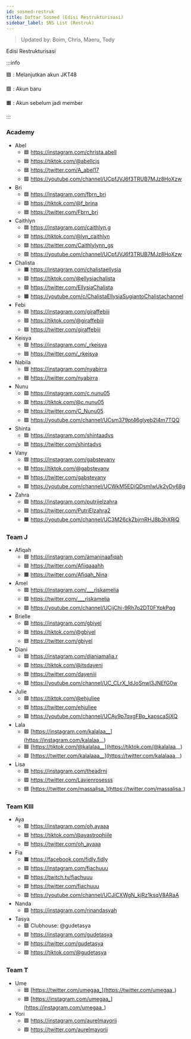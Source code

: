 ```yaml
---
id: sosmed-restruk
title: Daftar Sosmed (Edisi Restrukturisasi)
sidebar_label: SNS List (Restruk)
---
```


> Updated by: Boim, Chris, Maeru, Tody

Edisi Restrukturisasi

:::info

🟦 : Melanjutkan akun JKT48

🟩 : Akun baru

🟧 : Akun sebelum jadi member

:::

### Academy
- Abel 
    - 🟦 https://instagram.com/christa.abell
    - 🟦 https://tiktok.com/@abellcjs
    - 🟦 https://twitter.com/A_abel17
    - 🟩 https://youtube.com/channel/UCpfJVJ6f3TRUB7MJz8HoXzw
- Bri
    - 🟦 https://instagram.com/fbrn_bri
    - 🟩 https://tiktok.com/@f_brina
    - 🟦 https://twitter.com/Fbrn_bri
- Caithlyn
    - 🟦 https://instagram.com/caithlyn.g
    - 🟦 https://tiktok.com/@lyn_caithlyn
    - 🟦 https://twitter.com/Caithlylynn_gs
    - 🟩 https://youtube.com/channel/UCpfJVJ6f3TRUB7MJz8HoXzw
- Chalista
    - 🟧 https://instagram.com/chalistaellysia
    - 🟩 https://tiktok.com/@ellysiachalista
    - 🟩 https://twitter.com/EllysiaChalista
    - 🟧 https://youtube.com/c/ChalistaEllysiaSugiantoChalistachannel
- Febi
    - 🟦 https://instagram.com/giraffebiii
    - 🟩 https://tiktok.com/@giraffebiii
    - 🟦 https://twitter.com/giraffebiii
- Keisya
    - 🟦 https://instagram.com/_rkeisya
    - 🟦 https://twitter.com/_rkeisya
- Nabila
    - 🟦 https://instagram.com/nyabirra
    - 🟦 https://twitter.com/nyabirra
- Nunu
    - 🟩 https://instagram.com/c.nunu05
    - 🟩 https://tiktok.com/@c.nunu05
    - 🟦 https://twitter.com/C_Nunu05
    - 🟩 https://youtube.com/channel/UCsm379pt46glyeb2l4m7TQQ
- Shinta
    - 🟦 https://instagram.com/shintaadvs
    - 🟦 https://twitter.com/shintadvs
- Vany
    - 🟦 https://instagram.com/gabstevany
    - 🟩 https://tiktok.com/@gabstevany
    - 🟦 https://twitter.com/gabstevany
    - 🟩 https://youtube.com/channel/UCWkM5EDiQDsmIwUk2vDy68g
- Zahra
    - 🟩 https://instagram.com/putriielzahra
    - 🟩 https://twitter.com/PutriElzahra2
    - 🟧 https://youtube.com/channel/UC3M26ckZbjrnRHJ8b3hXRiQ

### Team J
- Afiqah
    - 🟦 https://instagram.com/amaninaafiqah
    - 🟦 https://twitter.com/Afiiqaaahh
    - 🟧 https://twitter.com/Afiqah_Nina
- Amel
    - 🟩 https://instagram.com/___riskamelia
    - 🟩 https://twitter.com/___riskamelia
    - 🟩 https://youtube.com/channel/UCijChi-9Rh7o2DT0FYpkPqg
- Brielle
    - 🟩 https://instagram.com/gbiyel
    - 🟦 https://tiktok.com/@gbiyel
    - 🟦 https://twitter.com/gbiyel
- Diani
    - 🟦 https://instagram.com/dianiamalia.r
    - 🟩 https://tiktok.com/@itsdayeni
    - 🟦 https://twitter.com/dayeniii
    - 🟩 https://youtube.com/channel/UC_CLrX_ldJoSnwI3JNEfG0w
- Julie
    - 🟩 https://tiktok.com/@ehjuliee
    - 🟦 https://twitter.com/ehjuliee
    - 🟩 https://youtube.com/channel/UCAy9p7qxgFBp_kapscaSjXQ
- Lala
    - 🟩 [https://instagram.com/kalalaa__](https://instagram.com/kalalaa__)
    - 🟦 [https://tiktok.com/@kalalaa__](https://tiktok.com/@kalalaa__)
    - 🟦 [https://twitter.com/kalalaaa__](https://twitter.com/kalalaaa__)
- Lisa
    - 🟦 https://instagram.com/theadrni
    - 🟩 https://twitter.com/Lavienrosesss
    - 🟦 [https://twitter.com/massalisa_](https://twitter.com/massalisa_)

### Team KIII
- Aya
    - 🟩 https://instagram.com/oh.ayaaa
    - 🟦 https://tiktok.com/@ayastrophiile
    - 🟦 https://twitter.com/oh_ayaaa
- Fia
    - 🟧 https://facebook.com/fidly.fidly
    - 🟩 https://instagram.com/fiachuuu
    - 🟩 https://twitch.tv/fiachuuu
    - 🟦 https://twitter.com/fiachuuu
    - 🟩 https://youtube.com/channel/UCJiCXWgN_kjRz1ksqV8ARaA
- Nanda
    - 🟩 https://instagram.com/rinandasyah
- Tasya
    - 🟩 Clubhouse: @gudetasya
    - 🟦 https://instagram.com/gudetasya
    - 🟦 https://twitter.com/gudetasya
    - 🟩 https://tiktok.com/@gudetasya

### Team T
- Ume
    - 🟦 [https://twitter.com/umegaa_](https://twitter.com/umegaa_)
    - 🟦 [https://instagram.com/umegaa_](https://instagram.com/umegaa_)
- Yori
    - 🟩 https://instagram.com/aurelmayorii
    - 🟦 https://twitter.com/aurelmayorii
